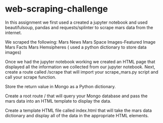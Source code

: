 # web-scraping-challenge

In this assignment we first used a created a jupyter notebook and used beautifulsoup, pandas and requests/splinter to scrape mars data from the internet.

We scraped the following:
  Mars News
  Mars Space Images-Featured Image 
  Mars Facts 
  Mars Hemsipheres ( used a python dictionary to store data images)
  
Once we had the jupyter notebook working we created an HTML page that displayed all the information we collected from our jupyter notebook.
  Next, create a route called /scrape that will import your scrape_mars.py script and call your scrape function.

Store the return value in Mongo as a Python dictionary.

Create a root route / that will query your Mongo database and pass the mars data into an HTML template to display the data.

Create a template HTML file called index.html that will take the mars data dictionary and display all of the data in the appropriate HTML elements. 
  
  
